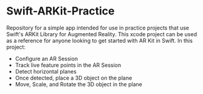 # Swift-ARKit-Practice
Repository for a simple app intended for use in practice projects that use Swift's ARKit Library for Augmented Reality.
This xcode project can be used as a reference for anyone looking to get started with AR Kit in Swift. In this project:

 - Configure an AR Session
 - Track live feature points in the AR Session
 - Detect horizontal planes
 - Once detected, place a 3D object on the plane
 - Move, Scale, and Rotate the 3D object in the plane
